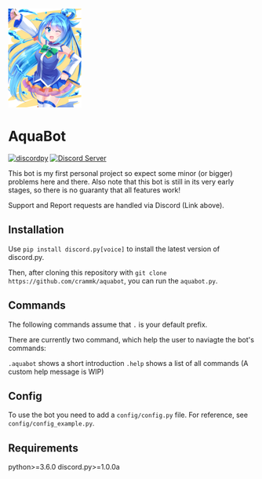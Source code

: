 ![Avatar](img/avatar.png)

AquaBot
=======

[![discordpy](https://img.shields.io/badge/discordpy-Core-blue)](https://github.com/Rapptz/discord.py)
[![Discord Server](https://img.shields.io/badge/Support-Discord%20Server-blue.svg)](https://discordapp.com/invite/HbYfyJT)

This bot is my first personal project so expect some minor (or bigger) problems
here and there.
Also note that this bot is still in its very early stages, so there is no
guaranty that all features work!

Support and Report requests are handled via Discord (Link above).

Installation
------------

Use `pip install discord.py[voice]` to install the latest version of discord.py.

Then, after cloning this repository with
`git clone https://github.com/crammk/aquabot`, you can run the `aquabot.py`.

Commands
------

The following commands assume that `.` is your default prefix.

There are currently two command, which help the user to naviagte the bot's
commands:

`.aquabot` shows a short introduction
`.help` shows a list of all commands (A custom help message is WIP)

Config
------

To use the bot you need to add a `config/config.py` file. For reference, see
`config/config_example.py`.

Requirements
------------

python>=3.6.0
discord.py>=1.0.0a